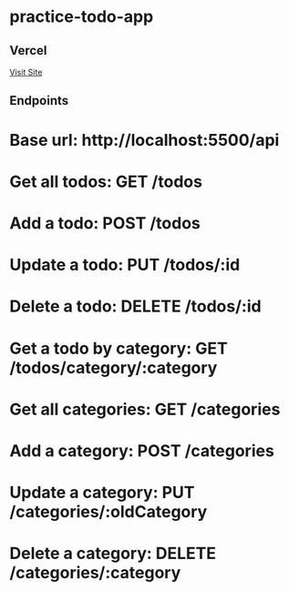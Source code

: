 # practice-todo-app

## Vercel
[Visit Site](https://practice-todo-app-ha67.vercel.app/)


## Endpoints
# Base url: http://localhost:5500/api
# Get all todos: GET /todos
# Add a todo: POST /todos
# Update a todo: PUT /todos/:id
# Delete a todo: DELETE /todos/:id
# Get a todo by category: GET /todos/category/:category
# Get all categories: GET /categories
# Add a category: POST /categories
# Update a category: PUT /categories/:oldCategory
# Delete a category: DELETE /categories/:category

